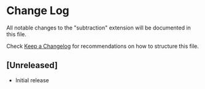 # Change Log

All notable changes to the "subtraction" extension will be documented in this file.

Check [Keep a Changelog](http://keepachangelog.com/) for recommendations on how to structure this file.

## [Unreleased]

- Initial release
